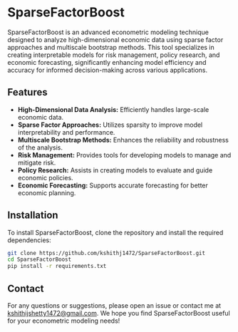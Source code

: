 # SparseFactorBoost

SparseFactorBoost is an advanced econometric modeling technique designed to analyze high-dimensional economic data using sparse factor approaches and multiscale bootstrap methods. This tool specializes in creating interpretable models for risk management, policy research, and economic forecasting, significantly enhancing model efficiency and accuracy for informed decision-making across various applications.

## Features

- **High-Dimensional Data Analysis:** Efficiently handles large-scale economic data.
- **Sparse Factor Approaches:** Utilizes sparsity to improve model interpretability and performance.
- **Multiscale Bootstrap Methods:** Enhances the reliability and robustness of the analysis.
- **Risk Management:** Provides tools for developing models to manage and mitigate risk.
- **Policy Research:** Assists in creating models to evaluate and guide economic policies.
- **Economic Forecasting:** Supports accurate forecasting for better economic planning.

## Installation

To install SparseFactorBoost, clone the repository and install the required dependencies:

```bash
git clone https://github.com/kshithj1472/SparseFactorBoost.git
cd SparseFactorBoost
pip install -r requirements.txt
```

## Contact
For any questions or suggestions, please open an issue or contact me at kshithijshetty1472@gmail.com.
We hope you find SparseFactorBoost useful for your econometric modeling needs!
